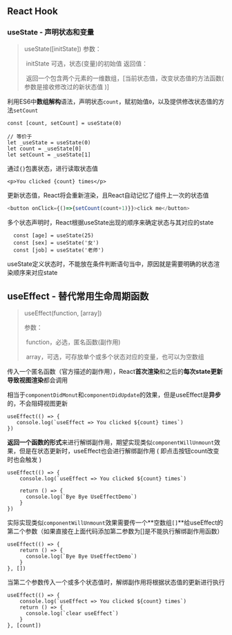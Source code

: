 ## React Hook
### useState - 声明状态和变量

> useState([initState])
> 参数：
>
> ​	initState 可选，状态(变量)的初始值
> 返回值：
>
> ​	返回一个包含两个元素的一维数组，[当前状态值，改变状态值的方法函数( 参数是接收修改过的新状态值 )]

利用ES6中**数组解构**语法，声明状态`count`，赋初始值`0`，以及提供修改状态值的方法`setCount`
  ```react
  const [count, setCount] = useState(0)

  // 等价于
  let _useState = useState(0)
  let count = _useState[0]
  let setCount = _useState[1]
  ```

通过`{}`包裹状态，进行读取状态值
```react
<p>You clicked {count} times</p>
```

更新状态值，React将会重新渲染，且React自动记忆了组件上一次的状态值

```javascript
<button onClick={()=>{setCount(count+1)}}>click me</button>
```

多个状态声明时，React根据useState出现的顺序来确定状态与其对应的state

```react
  const [age] = useState(25)
  const [sex] = useState('女')
  const [job] = useState('老师')
```

useState定义状态时，不能放在条件判断语句当中，原因就是需要明确的状态渲染顺序来对应state

## useEffect - 替代常用生命周期函数

> useEffect(function, [array])
>
> 参数：
>
> ​	function，必选，匿名函数(副作用)
>
> ​	array，可选，可存放单个或多个状态对应的变量，也可以为空数组

传入一个匿名函数（官方描述的副作用），React**首次渲染**和之后的**每次state更新导致视图渲染**都会调用

相当于`componentDidMonut`和`componentDidUpdate`的效果，但是useEffect是**异步**的，不会阻碍视图更新

```react
useEffect(() => {
   console.log(`useEffect => You clicked ${count} times`)
})
```

**返回一个函数的形式**来进行解绑副作用，期望实现类似`componentWillUnmount`效果，但是在状态更新时，useEffect也会进行解绑副作用 ( 即点击按钮count改变时也会触发 )

```react
useEffect(() => {
    console.log(`useEffect => You clicked ${count} times`)

    return () => {
      console.log(`Bye Bye UseEffectDemo`)
    }
})
```

实际实现类似`componentWillUnmount`效果需要传一个**空数组`[]`**给useEffect的第二个参数（如果直接在上面代码添加第二参数为[]是不能执行解绑副作用函数）

```react
useEffect(() => {
    return () => {
      console.log(`Bye Bye UseEffectDemo`)
    }
}, [])
```

当第二个参数传入一个或多个状态值时，解绑副作用将根据状态值的更新进行执行

```react
useEffect(() => {
    console.log(`useEffect => You clicked ${count} times`)
    return () => {
      console.log(`clear useEffect`)
    }
}, [count])
```



